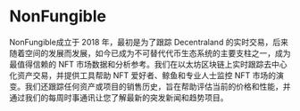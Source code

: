 # NonFungible

NonFungible成立于 2018 年，最初是为了跟踪 Decentraland 的实时交易，后来随着空间的发展而发展，如今已成为不可替代代币生态系统的主要支柱之一，成为最值得信赖的 NFT 市场数据和分析参考。我们在以太坊区块链上实时跟踪去中心化资产交易，并提供工具帮助 NFT 爱好者、鲸鱼和专业人士监控 NFT 市场的演变。我们还跟踪任何资产或项目的销售历史，旨在帮助评估当前的价格和性能，并通过我们的每周时事通讯让您了解最新的突发新闻和趋势项目。

